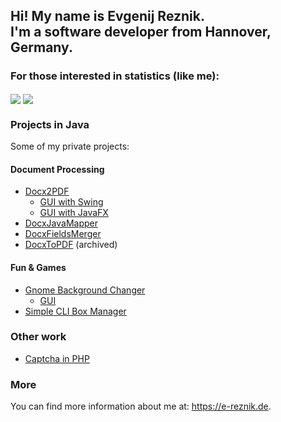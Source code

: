 ## Hi! My name is Evgenij Reznik. <br /> I'm a software developer from Hannover, Germany.

### For those interested in statistics (like me):

<img align="center" src="https://github-readme-stats.vercel.app/api?username=e-reznik&show_icons=true&include_all_commits=true&count_private=true&hide_rank=true&disable_animations=true" />
<img align="center" src="https://github-readme-stats.vercel.app/api/top-langs/?username=e-reznik" />
  
### Projects in Java
Some of my private projects:

#### Document Processing
- [Docx2PDF](https://github.com/e-reznik/Docx2PDF)
  - [GUI with Swing](https://github.com/e-reznik/Docx2Pdf-Gui-Swing)
  - [GUI with JavaFX](https://github.com/e-reznik/Docx2Pdf-Gui-JavaFx)
- [DocxJavaMapper](https://github.com/e-reznik/DocxJavaMapper)
- [DocxFieldsMerger](https://github.com/e-reznik/DocxFieldsMerger)
- [DocxToPDF](https://github.com/e-reznik/DocxToPdf) (archived)

#### Fun & Games
- [Gnome Background Changer](https://github.com/e-reznik/GnomeBackgroundChanger)
  - [GUI](https://github.com/e-reznik/GnomeBackgroundChanger-Gui)
- [Simple CLI Box Manager](https://github.com/e-reznik/Box-Manager)

### Other work
- [Captcha in PHP](https://github.com/e-reznik/Spam-Prevention)

### More
You can find more information about me at: https://e-reznik.de.
